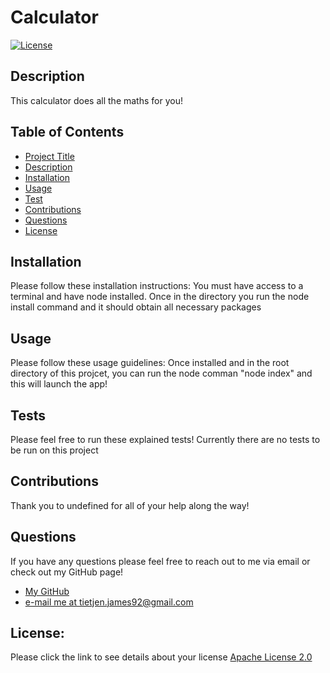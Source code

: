 
# Calculator
[![License](https://img.shields.io/badge/License-Apache_2.0-blue.svg)](https://opensource.org/licenses/Apache-2.0)
## Description
  This calculator does all the maths for you!
## Table of Contents
  * [Project Title](#Calculator)
  * [Description](#description)
  * [Installation](#installation)
  * [Usage](#usage)
  * [Test](#tests)
  * [Contributions](#contributions)
  * [Questions](#questions)
  * [License](#license)
    
## Installation
  Please follow these installation instructions:
  You must have access to a terminal and have node installed. Once in the directory you run the node install command and it should obtain all necessary packages
## Usage
  Please follow these usage guidelines:
  Once installed and in the root directory of this projcet, you can run the node comman "node index" and this will launch the app!
## Tests
  Please feel free to run these explained tests!
  Currently there are no tests to be run on this project
## Contributions
  Thank you to undefined for all of your help along the way!
## Questions
  If you have any questions please feel free to reach out to me via email or check out my GitHub page!
  * [My GitHub](https://github.com/MrPhuzzles)
  * [e-mail me at tietjen.james92@gmail.com](mailto:tietjen.james92@gmail.com)

## License:
  Please click the link to see details about your license
  [Apache License 2.0](https://choosealicense.com/licenses/apache-2.0/)

